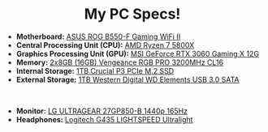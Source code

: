 <h1 align=center> My PC Specs! </h1>

- <b>Motherboard:</b> <a href=https://rog.asus.com/uk/motherboards/rog-strix/rog-strix-b550-f-gaming-wifi-ii-model/>ASUS ROG B550-F Gaming WiFi II</a>
- <b>Central Processing Unit (CPU):</b> <a href=https://www.amd.com/en/products/cpu/amd-ryzen-7-5800x>AMD Ryzen 7 5800X</a>
- <b>Graphics Processing Unit (GPU):</b> <a href=https://www.msi.com/Graphics-Card/GeForce-RTX-3060-GAMING-X-12G> MSI GeForce RTX 3060 Gaming X 12G</a>
- <b>Memory:</b> <a href=https://www.corsair.com/uk/en/p/memory/cmw16gx4m2c3200c16/vengeancea-rgb-pro-16gb-2-x-8gb-ddr4-dram-3200mhz-c16-memory-kit-a-black-cmw16gx4m2c3200c16>2x8GB (16GB) Vengeance RGB PRO 3200MHz CL16</a>
- <b>Internal Storage:</b> <a href=https://uk.crucial.com/ssd/p3/ct1000p3ssd8>1TB Crucial P3 PCIe M.2 SSD</a>
- <b>External Storage:</b> <a href=https://www.westerndigital.com/en-gb/products/portable-drives/wd-elements-se-usb-3-0-hdd>1TB Western Digital WD Elements USB 3.0 SATA</a>
<br>

- <b>Monitor:</b> <a href=https://www.lg.com/uk/monitors/gaming/27gp850-b/>LG ULTRAGEAR 27GP850-B 1440p 165Hz</a>
- <b>Headphones:</b> <a href=https://www.logitechg.com/en-gb/products/gaming-audio/g435-wireless-bluetooth-gaming-headset.981-001050.html>Logitech G435 LIGHTSPEED Ultralight</a>
